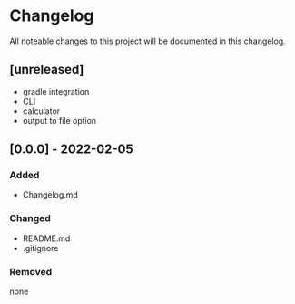 # Changelog
All noteable changes to this project will be documented in this changelog.

## [unreleased]
* gradle integration
* CLI
* calculator
* output to file option

## [0.0.0] - 2022-02-05
### Added
* Changelog.md

### Changed
* README.md
* .gitignore

### Removed
none
